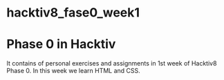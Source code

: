 # hacktiv8_fase0_week1

<h1>Phase 0 in Hacktiv</h1>
<p>It contains of personal exercises and assignments in 1st week of Hacktiv8 Phase 0. In this week we learn HTML and CSS.</p>

